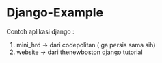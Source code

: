 # Django-Example
Contoh aplikasi django :
1. mini_hrd -> dari codepolitan ( ga persis sama sih)
2. website -> dari thenewboston django tutorial
